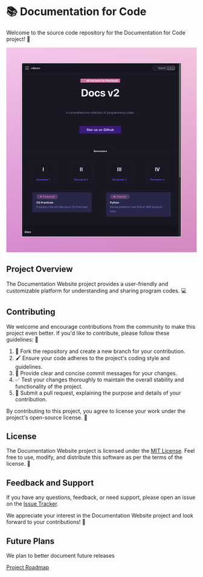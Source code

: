 # 📚 Documentation for Code

Welcome to the source code repository for the Documentation for Code project! 🎉

![home page](/assets/home.jpeg)

## Project Overview

The Documentation Website project provides a user-friendly and customizable platform for understanding and sharing program codes. 💻

## Contributing

We welcome and encourage contributions from the community to make this project even better. If you'd like to contribute, please follow these guidelines: 🙌

1. 🍴 Fork the repository and create a new branch for your contribution.
2. 🖌️ Ensure your code adheres to the project's coding style and guidelines.
3. 💬 Provide clear and concise commit messages for your changes.
4. ✅ Test your changes thoroughly to maintain the overall stability and functionality of the project.
5. 📩 Submit a pull request, explaining the purpose and details of your contribution.

By contributing to this project, you agree to license your work under the project's open-source license. 📝

## License

The Documentation Website project is licensed under the [MIT License](./LICENSE). Feel free to use, modify, and distribute this software as per the terms of the license. 📄

## Feedback and Support

If you have any questions, feedback, or need support, please open an issue on the [Issue Tracker](https://github.com/TejasBhovad/docs/issues).

We appreciate your interest in the Documentation Website project and look forward to your contributions! 🙏

## Future Plans

We plan to better document future releases

[Project Roadmap](https://codes.super.site/)
